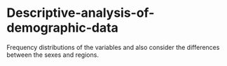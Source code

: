 # Descriptive-analysis-of-demographic-data
Frequency distributions of the variables and also consider the differences between the sexes and regions.
